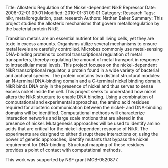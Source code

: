 Title: Allosteric Regulation of the Nickel-dependent NikR Repressor
Date: 2006-02-01 09:01
Modified: 2010-01-31 09:01
Category: Research
Tags: nikr, metalloregulation, past_research
Authors: Nathan Baker
Summary: This project studied the allosteric mechanisms that govern metalloregulation by the bacterial protein NikR.

Transition metals are an essential nutrient for all living cells, yet they are toxic in excess amounts. Organisms utilize several mechanisms to ensure metal levels are carefully controlled. Microbes commonly use metal-sensing DNA-binding proteins to control transcriptional regulation of metal transporters, thereby regulating the amount of metal transport in response to intracellular metal levels. This project focuses on the nickel-dependent NikR transcriptional regulator, a protein found in a wide variety of bacterial and archaeal species. The protein contains two distinct structural modules: an N-terminal DNA-binding domain and a C-terminal nickel binding domain. NikR binds DNA only in the presence of nickel and thus serves to sense excess nickel inside the cell. This project seeks to understand how nickel alters the NikR structure to enable DNA binding. Using a combination of computational and experimental approaches, the amino acid residues required for allosteric communication between the nickel- and DNA-binding domains will be identified. Computational methods will characterize interaction networks and large scale motions that are altered in the presence of nickel. Mutagenesis approaches will be used to identify amino acids that are critical for the nickel-dependent response of NikR. The experiments are designed to either disrupt these interactions or, using the power of genetic approaches, identify mutants that bypass the nickel requirement for DNA-binding. Structural mapping of these residues provides a point of contact with computational methods.

This work was supported by NSF grant MCB-0520877.

